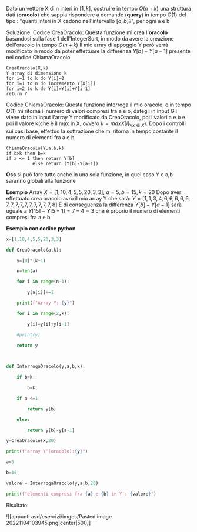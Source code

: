 Dato un vettore X di n interi in $[1,k]$, costruire in tempo $O(n+k)$ una struttura dati (**oracolo**) che sappia rispondere a domande (**query**) in tempo $O(1)$ del tipo : "quanti interi in X cadono nell'intervallo $[a,b]$?", per ogni a e b

Soluzione:
Codice CreaOracolo:
Questa funzione mi crea l'**oracolo** basandosi sulla fase 1 dell'IntegerSort, in modo da avere la creazione dell'oracolo in tempo $O(n+k)$
Il mio array di appoggio Y però verrà modificato in modo da poter effettuare la differenza $Y[b]-Y[a-1]$ presente nel codice ChiamaOracolo

```pseudo
CreaOracolo(X,k)
Y array di dimensione k
for i=1 to k do Y[i]=0
for i=1 to n do incremento Y[X[i]]
for i=2 to k do Y[i]=Y[i]+Y[i-1]
return Y
```

Codice ChiamaOracolo:
Questa funzione interroga il mio oracolo, e in tempo $O(1)$ mi ritorna il numero di valori compresi fra a e b, dategli in input
Gli viene dato in input l'array Y modificato da CreaOracolo, poi i valori a e b e poi il valore k(che è il max in X, ovvero $k=max{X[i]}_{\forall x\in X}$). Dopo i controlli sui casi base, effettuo la sottrazione che mi ritorna in tempo costante il numero di elementi fra a e b

```pseudo
ChiamaOracolo(Y,a,b,k)
if b>k then b=k
if a <= 1 then return Y[b]
		  else return (Y[b]-Y[a-1])
```

**Oss** si può fare tutto anche in una sola funzione, in quel caso Y e a,b saranno globali alla funzione

**Esempio**
Array $X=[1,10,4,5,5,20,3,3];\:a=5,b=15,k=20$
Dopo aver effettuato crea oracolo avrò il mio array Y che sarà:
$Y=[1,1,3,4,6,6,6,6,6,7,7,7,7,7,7,7,7,7,7,8]$
E di conseguenza la differenza $Y[b]-Y[a-1]$ sarà uguale a $Y[15]-Y[5-1]=7-4=3$
che è proprio il numero di elementi compresi fra a e b

**Esempio con codice python**

```python
x=[1,10,4,5,5,20,3,3]

def CreaOracolo(a,k):

    y=[0]*(k+1)

    n=len(a)

    for i in range(n-1):

        y[a[i]]+=1

    print(f"Array Y: {y}")

    for i in range(2,k):

        y[i]=y[i]+y[i-1]

    #print(y)

    return y

  

def InterrogaOracolo(y,a,b,k):

    if b>k:

        b=k

    if a <=1:

        return y[b]

    else:

        return y[b]-y[a-1]

y=CreaOracolo(x,20)

print(f"array Y'(oracolo):{y}")

a=5

b=15

valore = InterrogaOracolo(y,a,b,20)

print(f"elementi compresi fra {a} e {b} in Y': {valore}")
```

Risultato:

![[appunti asd/esercizi/imges/Pasted image 20221104103945.png|center|500]]



